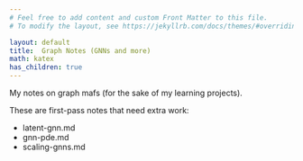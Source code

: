 ```yaml
---
# Feel free to add content and custom Front Matter to this file.
# To modify the layout, see https://jekyllrb.com/docs/themes/#overriding-theme-defaults

layout: default
title:  Graph Notes (GNNs and more)
math: katex
has_children: true
---
```


My notes on graph mafs (for the sake of my learning projects).


These are first-pass notes that need extra work:
- latent-gnn.md
- gnn-pde.md
- scaling-gnns.md